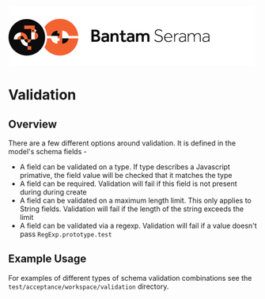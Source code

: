 ![Serama](../serama.png)

# Validation

## Overview

There are a few different options around validation. It is defined in the model's schema fields -

  - A field can be validated on a type. If type describes a Javascript primative, the field value will be checked that it matches the type
  - A field can be required. Validation will fail if this field is not present during during create
  - A field can be validated on a maximum length limit.  This only applies to String fields.  Validation will fail if the length of the string exceeds the limit
  - A field can be validated via a regexp. Validation will fail if a value doesn't pass `RegExp.prototype.test`

## Example Usage

For examples of different types of schema validation combinations see the `test/acceptance/workspace/validation` directory.

